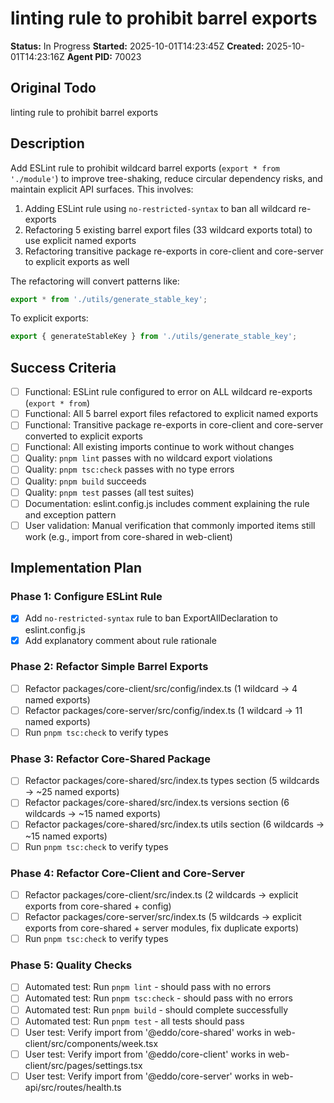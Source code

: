 # linting rule to prohibit barrel exports

**Status:** In Progress
**Started:** 2025-10-01T14:23:45Z
**Created:** 2025-10-01T14:23:16Z
**Agent PID:** 70023

## Original Todo

linting rule to prohibit barrel exports

## Description

Add ESLint rule to prohibit wildcard barrel exports (`export * from './module'`) to improve tree-shaking, reduce circular dependency risks, and maintain explicit API surfaces. This involves:

1. Adding ESLint rule using `no-restricted-syntax` to ban all wildcard re-exports
2. Refactoring 5 existing barrel export files (33 wildcard exports total) to use explicit named exports
3. Refactoring transitive package re-exports in core-client and core-server to explicit exports as well

The refactoring will convert patterns like:

```typescript
export * from './utils/generate_stable_key';
```

To explicit exports:

```typescript
export { generateStableKey } from './utils/generate_stable_key';
```

## Success Criteria

- [ ] Functional: ESLint rule configured to error on ALL wildcard re-exports (`export * from`)
- [ ] Functional: All 5 barrel export files refactored to explicit named exports
- [ ] Functional: Transitive package re-exports in core-client and core-server converted to explicit exports
- [ ] Functional: All existing imports continue to work without changes
- [ ] Quality: `pnpm lint` passes with no wildcard export violations
- [ ] Quality: `pnpm tsc:check` passes with no type errors
- [ ] Quality: `pnpm build` succeeds
- [ ] Quality: `pnpm test` passes (all test suites)
- [ ] Documentation: eslint.config.js includes comment explaining the rule and exception pattern
- [ ] User validation: Manual verification that commonly imported items still work (e.g., import from core-shared in web-client)

## Implementation Plan

### Phase 1: Configure ESLint Rule

- [x] Add `no-restricted-syntax` rule to ban ExportAllDeclaration to eslint.config.js
- [x] Add explanatory comment about rule rationale

### Phase 2: Refactor Simple Barrel Exports

- [ ] Refactor packages/core-client/src/config/index.ts (1 wildcard → 4 named exports)
- [ ] Refactor packages/core-server/src/config/index.ts (1 wildcard → 11 named exports)
- [ ] Run `pnpm tsc:check` to verify types

### Phase 3: Refactor Core-Shared Package

- [ ] Refactor packages/core-shared/src/index.ts types section (5 wildcards → ~25 named exports)
- [ ] Refactor packages/core-shared/src/index.ts versions section (6 wildcards → ~15 named exports)
- [ ] Refactor packages/core-shared/src/index.ts utils section (6 wildcards → ~15 named exports)
- [ ] Run `pnpm tsc:check` to verify types

### Phase 4: Refactor Core-Client and Core-Server

- [ ] Refactor packages/core-client/src/index.ts (2 wildcards → explicit exports from core-shared + config)
- [ ] Refactor packages/core-server/src/index.ts (5 wildcards → explicit exports from core-shared + server modules, fix duplicate exports)
- [ ] Run `pnpm tsc:check` to verify types

### Phase 5: Quality Checks

- [ ] Automated test: Run `pnpm lint` - should pass with no errors
- [ ] Automated test: Run `pnpm tsc:check` - should pass with no errors
- [ ] Automated test: Run `pnpm build` - should complete successfully
- [ ] Automated test: Run `pnpm test` - all tests should pass
- [ ] User test: Verify import from '@eddo/core-shared' works in web-client/src/components/week.tsx
- [ ] User test: Verify import from '@eddo/core-client' works in web-client/src/pages/settings.tsx
- [ ] User test: Verify import from '@eddo/core-server' works in web-api/src/routes/health.ts
